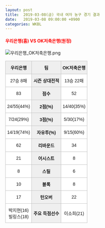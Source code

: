 ```yaml
---
layout: post
title:  2019-03-08(금) 국내 여자 농구 경기 결과
date:   2019-03-08 09:00:00 +0900
categories: WKBL
---
```


#### <span style="color:red"> 우리은행(홈) VS OK저축은행(원정) </span>
![우리은행_OK저축은행.png](../images/wkbl/match/우리은행_OK저축은행.png)

<style type="text/css">
.tg  {border-collapse:collapse;border-spacing:0;}
.tg td{font-family:Arial, sans-serif;font-size:14px;padding:10px 5px;border-style:solid;border-width:1px;overflow:hidden;word-break:normal;border-color:#c0c0c0;}
.tg th{font-family:Arial, sans-serif;font-size:14px;font-weight:normal;padding:10px 5px;border-style:solid;border-width:1px;overflow:hidden;word-break:normal;border-color:#c0c0c0;}
.tg .tg-dcpn{background-color:#ffffff;border-color:#c0c0c0;text-align:center;vertical-align:middle}
.tg .tg-txr3{background-color:#ffffff;border-color:#c0c0c0;text-align:center;vertical-align:middle}
.tg .tg-o8le{background-color:#efefef;border-color:#c0c0c0;text-align:center;vertical-align:middle}
.tg .tg-rr9t{font-weight:bold;background-color:#efefef;border-color:#c0c0c0;text-align:center;vertical-align:middle}
.tg .tg-wazi{background-color:#efefef;border-color:#c0c0c0;text-align:center;vertical-align:middle}
</style>

<table class="tg">
  <tr>
    <th class="tg-rr9t">우리은행</th>
    <th class="tg-rr9t">팀</th>
    <th class="tg-rr9t">OK저축은행</th>
  </tr>
  <tr>
    <td class="tg-dcpn">27승 8패</td>
    <td class="tg-rr9t">시즌 상대전적</td>
    <td class="tg-dcpn">13승 22패</td>
  </tr>
  <tr>
    <td class="tg-dcpn">83</td>
    <td class="tg-rr9t">점수</td>
    <td class="tg-dcpn">52</td>
  </tr>
  <tr>
    <td class="tg-dcpn">24/55(44%)</td>
    <td class="tg-rr9t">2점(%)</td>
    <td class="tg-dcpn">14/40(35%)</td>
  </tr>
  <tr>
    <td class="tg-dcpn">7/24(29%)</td>
    <td class="tg-rr9t">3점(%)</td>
    <td class="tg-dcpn">5/30(17%)</td>
  </tr>
  <tr>
    <td class="tg-dcpn">14/19(74%)</td>
    <td class="tg-rr9t">자유투(%)</td>
    <td class="tg-dcpn">9/15(60%)</td>
  </tr>
  <tr>
    <td class="tg-dcpn">62</td>
    <td class="tg-rr9t">리바운드</td>
    <td class="tg-dcpn">34</td>
  </tr>
  <tr>
    <td class="tg-dcpn">21</td>
    <td class="tg-rr9t">어시스트</td>
    <td class="tg-dcpn">8</td>
  </tr>
  <tr>
    <td class="tg-dcpn">8</td>
    <td class="tg-rr9t">스틸</td>
    <td class="tg-dcpn">6</td>
  </tr>
  <tr>
    <td class="tg-dcpn">10</td>
    <td class="tg-rr9t">블록</td>
    <td class="tg-dcpn">8</td>
  </tr>
  <tr>
    <td class="tg-dcpn">17</td>
    <td class="tg-rr9t">턴오버</td>
    <td class="tg-dcpn">22</td>
  </tr>
  <tr>
    <td class="tg-dcpn">박지현(16)<br>빌링스(18)</td>
    <td class="tg-rr9t">주요 득점선수</td>
    <td class="tg-dcpn">이소희(21)</td>
  </tr>
</table>
